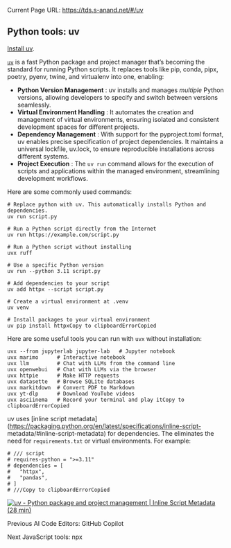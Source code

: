 Current Page URL: https://tds.s-anand.net/#/uv

## Python tools: uv

[Install uv](https://docs.astral.sh/uv/getting-started/installation/).

[`uv`](https://docs.astral.sh/uv/) is a fast Python package and project
manager that’s becoming the standard for running Python scripts. It replaces
tools like pip, conda, pipx, poetry, pyenv, twine, and virtualenv into one,
enabling:

  * **Python Version Management** : uv installs and manages _multiple_ Python versions, allowing developers to specify and switch between versions seamlessly.
  * **Virtual Environment Handling** : It automates the creation and management of virtual environments, ensuring isolated and consistent development spaces for different projects.
  * **Dependency Management** : With support for the pyproject.toml format, uv enables precise specification of project dependencies. It maintains a universal lockfile, uv.lock, to ensure reproducible installations across different systems.
  * **Project Execution** : The `uv run` command allows for the execution of scripts and applications within the managed environment, streamlining development workflows.

Here are some commonly used commands:

    
    
    # Replace python with uv. This automatically installs Python and dependencies.
    uv run script.py
    
    # Run a Python script directly from the Internet
    uv run https://example.com/script.py
    
    # Run a Python script without installing
    uvx ruff
    
    # Use a specific Python version
    uv run --python 3.11 script.py
    
    # Add dependencies to your script
    uv add httpx --script script.py
    
    # Create a virtual environment at .venv
    uv venv
    
    # Install packages to your virtual environment
    uv pip install httpxCopy to clipboardErrorCopied

Here are some useful tools you can run with `uvx` without installation:

    
    
    uvx --from jupyterlab jupyter-lab   # Jupyter notebook
    uvx marimo      # Interactive notebook
    uvx llm         # Chat with LLMs from the command line
    uvx openwebui   # Chat with LLMs via the browser
    uvx httpie      # Make HTTP requests
    uvx datasette   # Browse SQLite databases
    uvx markitdown  # Convert PDF to Markdown
    uvx yt-dlp      # Download YouTube videos
    uvx asciinema   # Record your terminal and play itCopy to clipboardErrorCopied

uv uses [inline script
metadata](https://packaging.python.org/en/latest/specifications/inline-script-
metadata/#inline-script-metadata) for dependencies. The eliminates the need
for `requirements.txt` or virtual environments. For example:

    
    
    # /// script
    # requires-python = ">=3.11"
    # dependencies = [
    #   "httpx",
    #   "pandas",
    # ]
    # ///Copy to clipboardErrorCopied

[![uv - Python package and project management | Inline Script Metadata \(28 min\)](https://i.ytimg.com/vi_webp/igWlYl3asKw/sddefault.webp)](https://youtu.be/igWlYl3asKw?t=1240)

Previous AI Code Editors: GitHub Copilot

Next JavaScript tools: npx

